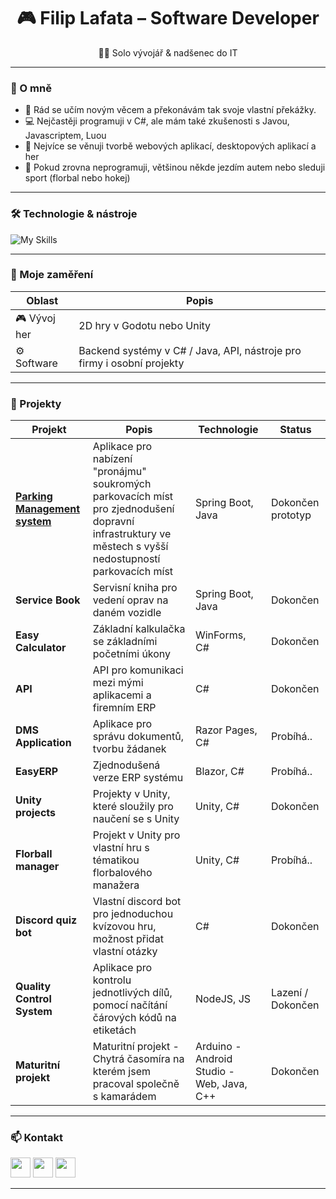 <h1 align="center">🎮 Filip Lafata – Software Developer</h1>

<p align="center">
  👨‍💻 Solo vývojář & nadšenec do IT
</p>

---

### 🚀 O mně

- 🧠 Rád se učím novým věcem a překonávám tak svoje vlastní překážky.
- 💻 Nejčastěji programuji v C#, ale mám také zkušenosti s Javou, Javascriptem, Luou
- 🔧 Nejvíce se věnuji tvorbě webových aplikací, desktopových aplikací a her
- 🚗 Pokud zrovna neprogramuji, většinou někde jezdím autem nebo sleduji sport (florbal nebo hokej)
---

### 🛠️ Technologie & nástroje

![My Skills](https://skillicons.dev/icons?i=cs,dotnet,unity,godot,blender,git,github,linux,figma,vscode,visualstudio,java,js,eclipse,mysql,html,css,notion)

---

### 🧪 Moje zaměření

| Oblast            | Popis                                                                 |
|-------------------|------------------------------------------------------------------------|
| 🎮 Vývoj her       | 2D hry v Godotu nebo Unity        |
| ⚙️ Software        | Backend systémy v C# / Java, API, nástroje pro firmy i osobní projekty        |

---

### 🧩 Projekty

| Projekt             | Popis                                                                 | Technologie     | Status     |
|---------------------|------------------------------------------------------------------------|-----------------| -----------------|
| **[Parking Management system](https://github.com/Filipunk15/Parking-Assistant)**        | Aplikace pro nabízení "pronájmu" soukromých parkovacích míst pro zjednodušení dopravní infrastruktury ve městech s vyšší nedostupností parkovacích míst  | Spring Boot, Java  | Dokončen prototyp |
| **Service Book**        | Servisní kniha pro vedení oprav na daném vozidle  | Spring Boot, Java        | Dokončen |
| **Easy Calculator**        | Základní kalkulačka se základními početními úkony  | WinForms, C#       | Dokončen |
| **API**        | API pro komunikaci mezi mými aplikacemi a firemním ERP   | C#        | Dokončen |
| **DMS Application**        | Aplikace pro správu dokumentů, tvorbu žádanek   | Razor Pages, C#       | Probíhá.. |
| **EasyERP**        | Zjednodušená verze ERP systému   | Blazor, C#       | Probíhá.. |
| **Unity projects**        | Projekty v Unity, které sloužily pro naučení se s Unity   | Unity, C#        | Dokončen |
| **Florball manager**        | Projekt v Unity pro vlastní hru s tématikou florbalového manažera   | Unity, C#        | Probíhá.. |
| **Discord quiz bot**        | Vlastní discord bot pro jednoduchou kvízovou hru, možnost přidat vlastní otázky  | C#         | Dokončen |
| **Quality Control System**        | Aplikace pro kontrolu jednotlivých dílů, pomocí načítání čárových kódů na etiketách   | NodeJS, JS        | Lazení / Dokončen |
| **Maturitní projekt**        | Maturitní projekt - Chytrá časomíra na kterém jsem pracoval společně s kamarádem   | Arduino - Android Studio - Web, Java, C++         | Dokončen |



---
  ### 📫 Kontakt
<p align="left">
 <p align="left">
  <a href="https://www.linkedin.com/in/filip-lafata/" title="ℹ️ LinkedIn ℹ️"><img src="https://skillicons.dev/icons?i=linkedin" height="32"/></a>
  <a href="https://discord.gg/8FkMAVZ3Ex" title="👑 Můj discord 👑"><img src="https://skillicons.dev/icons?i=discord" height="32"/></a>
  <a href="https://www.instagram.com/filiplafata" title="🖤 Instagram 🖤"><img src="https://skillicons.dev/icons?i=instagram" height="32"/></a>
</p>
  
---

